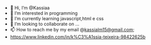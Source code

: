 - 👋 Hi, I’m @Kassiaa
- 👀 I’m interested in programming
- 🌱 I’m currently learning javascript,html e css
- 💞️ I’m looking to collaborate on ...
- 📫 How to reach me by my email @kassialm15@gmail.com;
- https://www.linkedin.com/in/k%C3%A1ssia-teixeira-98422625b

<!---
Kassiaa/Kassiaa is a ✨ special ✨ repository because its `README.md` (this file) appears on your GitHub profile.
You can click the Preview link to take a look at your changes.
--->
